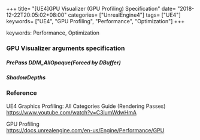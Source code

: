 +++
title= "[UE4]GPU Visualizer (GPU Profiling) Specification"
date= "2018-12-22T20:05:02+08:00"
categories= ["UnrealEngine4"]
tags= ["UE4"]
keywords= ["UE4", "GPU Profiling", "Performance", "Optimization"]
+++

keywords: Performance, Optimization

### GPU Visualizer arguments specification

##### PrePass DDM_AllOpaque(Forced by DBuffer)

##### ShadowDepths



### Reference

UE4 Graphics Profiling: All Categories Guide (Rendering Passes)  
https://www.youtube.com/watch?v=C3lumWdwHmA

GPU Profiling  
https://docs.unrealengine.com/en-us/Engine/Performance/GPU